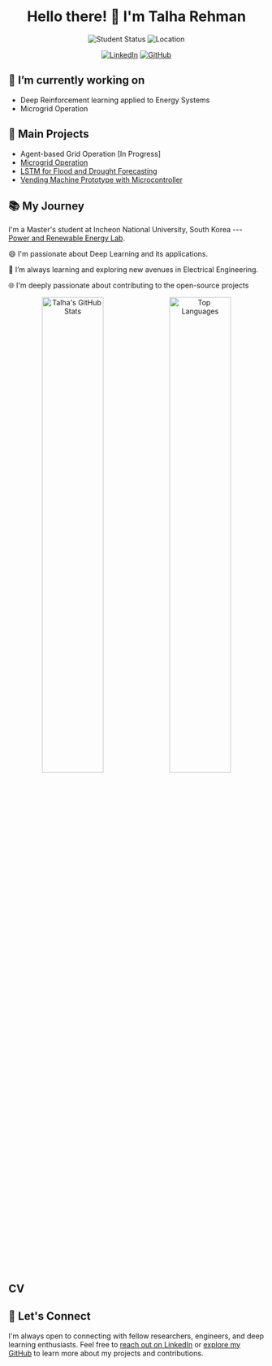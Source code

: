 <h1 align="center">Hello there! 👋 I'm Talha Rehman</h1>

<p align="center">
  <img src="https://img.shields.io/badge/Masters%20Student-Electrical%20Engineering-blue" alt="Student Status">
  <img src="https://img.shields.io/badge/Location-South%20Korea-green" alt="Location">
</p>
<p align="center">
  <a href="https://www.linkedin.com/in/muhammad-talha-rehman-khan-tareen/" target="blank"><img src="https://img.shields.io/badge/LinkedIn-Connect-blue?logo=linkedin&logoColor=white&style=flat-square" alt="LinkedIn"></a>
  <a href="https://github.com/TalhaRehmanMTRKT" target="blank"><img src="https://img.shields.io/badge/GitHub-Follow-181717?logo=github&style=flat-square" alt="GitHub"></a>
</p>

## 🔭 I’m currently working on

- Deep Reinforcement learning applied to Energy Systems
- Microgrid Operation

## 🚀 Main Projects

- Agent-based Grid Operation [In Progress]
- [Microgrid Operation](https://github.com/TalhaRehmanMTRKT/MicrogridOptimization)
- [LSTM for Flood and Drought Forecasting](https://github.com/TalhaRehmanMTRKT/LSTM_TimeSeriesForecasting)
- [Vending Machine Prototype with Microcontroller](https://github.com/TalhaRehmanMTRKT/Vending_Machine)

## 📚 My Journey

I'm a Master's student at Incheon National University, South Korea ---  [Power and Renewable Energy Lab](https://hvdcmicrogrid.wixsite.com/powerlab).

😄 I'm passionate about Deep Learning and its applications.

🌱 I’m always learning and exploring new avenues in Electrical Engineering.

🌐 I'm deeply passionate about contributing to the open-source projects

<div align="center">
  <img alt="Talha's GitHub Stats" src="https://github-readme-stats.vercel.app/api?username=TalhaRehmanMTRKT&show_icons=true&count_private=true&theme=material-palenight&border_radius=8" width="49%">
  <img alt="Top Languages" src="https://github-readme-stats.vercel.app/api/top-langs/?username=TalhaRehmanMTRKT&count_private=true&theme=material-palenight&border_radius=8&hide=TeX,HTML,javascript,Procfile" width="49%">
</div>



## CV

## 💬 Let's Connect
I'm always open to connecting with fellow researchers, engineers, and deep learning enthusiasts. Feel free to [reach out on LinkedIn](https://www.linkedin.com/in/muhammad-talha-rehman-khan-tareen/) or [explore my GitHub](https://github.com/TalhaRehmanMTRKT) to learn more about my projects and contributions.



